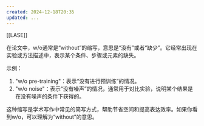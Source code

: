 ```yaml
---
created: 2024-12-18T20:35
updated: ...
---
```

[[LASE]]

在论文中，w/o通常是“without”的缩写，意思是“没有”或者“缺少”。它经常出现在实验或方法描述中，表示某个条件、步骤或元素的缺失。

示例：

1. "w/o pre-training"：表示“没有进行预训练”的情况。
2. "w/o noise"：表示“没有噪声”的情况，通常用于对比实验，说明某个结果是在没有噪声的条件下获得的。

这种缩写是学术写作中常见的简写方式，帮助节省空间和提高表达效率。如果你看到w/o，可以理解为“without”的意思。